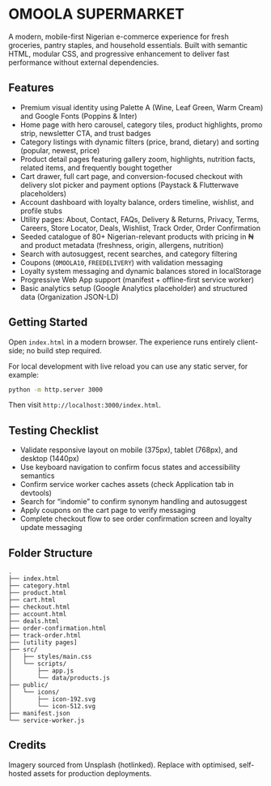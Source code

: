 # OMOOLA SUPERMARKET

A modern, mobile-first Nigerian e-commerce experience for fresh groceries, pantry staples, and household essentials. Built with semantic HTML, modular CSS, and progressive enhancement to deliver fast performance without external dependencies.

## Features

- Premium visual identity using Palette A (Wine, Leaf Green, Warm Cream) and Google Fonts (Poppins & Inter)
- Home page with hero carousel, category tiles, product highlights, promo strip, newsletter CTA, and trust badges
- Category listings with dynamic filters (price, brand, dietary) and sorting (popular, newest, price)
- Product detail pages featuring gallery zoom, highlights, nutrition facts, related items, and frequently bought together
- Cart drawer, full cart page, and conversion-focused checkout with delivery slot picker and payment options (Paystack & Flutterwave placeholders)
- Account dashboard with loyalty balance, orders timeline, wishlist, and profile stubs
- Utility pages: About, Contact, FAQs, Delivery & Returns, Privacy, Terms, Careers, Store Locator, Deals, Wishlist, Track Order, Order Confirmation
- Seeded catalogue of 80+ Nigerian-relevant products with pricing in ₦ and product metadata (freshness, origin, allergens, nutrition)
- Search with autosuggest, recent searches, and category filtering
- Coupons (`OMOOLA10`, `FREEDELIVERY`) with validation messaging
- Loyalty system messaging and dynamic balances stored in localStorage
- Progressive Web App support (manifest + offline-first service worker)
- Basic analytics setup (Google Analytics placeholder) and structured data (Organization JSON-LD)

## Getting Started

Open `index.html` in a modern browser. The experience runs entirely client-side; no build step required.

For local development with live reload you can use any static server, for example:

```bash
python -m http.server 3000
```

Then visit `http://localhost:3000/index.html`.

## Testing Checklist

- Validate responsive layout on mobile (375px), tablet (768px), and desktop (1440px)
- Use keyboard navigation to confirm focus states and accessibility semantics
- Confirm service worker caches assets (check Application tab in devtools)
- Search for “indomie” to confirm synonym handling and autosuggest
- Apply coupons on the cart page to verify messaging
- Complete checkout flow to see order confirmation screen and loyalty update messaging

## Folder Structure

```
.
├── index.html
├── category.html
├── product.html
├── cart.html
├── checkout.html
├── account.html
├── deals.html
├── order-confirmation.html
├── track-order.html
├── [utility pages]
├── src/
│   ├── styles/main.css
│   └── scripts/
│       ├── app.js
│       └── data/products.js
├── public/
│   └── icons/
│       ├── icon-192.svg
│       └── icon-512.svg
├── manifest.json
└── service-worker.js
```

## Credits

Imagery sourced from Unsplash (hotlinked). Replace with optimised, self-hosted assets for production deployments.
